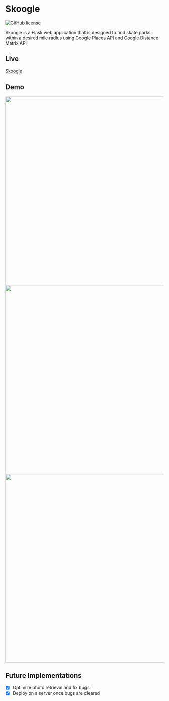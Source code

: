 # Skoogle

[![GitHub license](https://img.shields.io/github/license/Naereen/StrapDown.js.svg)](https://github.com/Naereen/StrapDown.js/blob/master/LICENSE)

Skoogle is a Flask web application that is designed to find skate parks within a desired mile radius using Google Places API and Google Distance Matrix API

## Live
[Skoogle](http://35.245.69.148/)

## Demo
<img src="https://imgur.com/NoM0MqT.gif" width="600">

<img src="https://imgur.com/34zLeFr.gif" width="600">

<img src="https://imgur.com/KAzRFYh.gif" width="600">


## Future Implementations
- [x] Optimize photo retrieval and fix bugs
- [x] Deploy on a server once bugs are cleared
